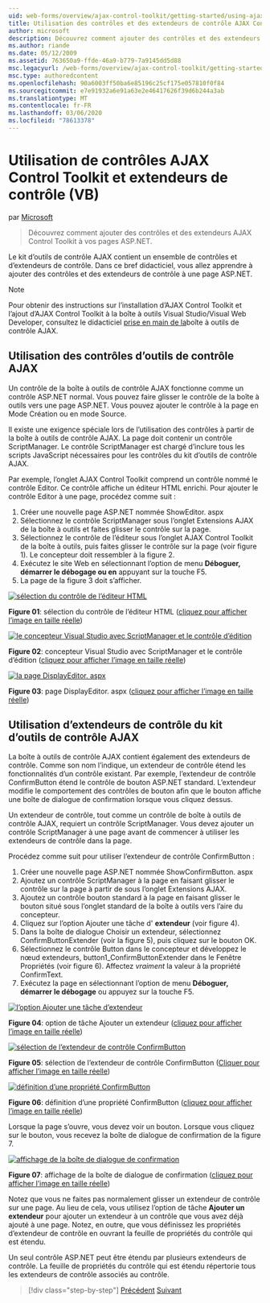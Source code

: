 ```yaml
---
uid: web-forms/overview/ajax-control-toolkit/getting-started/using-ajax-control-toolkit-controls-and-control-extenders-vb
title: Utilisation des contrôles et des extendeurs de contrôle AJAX Control Toolkit (VB) | Microsoft Docs
author: microsoft
description: Découvrez comment ajouter des contrôles et des extendeurs AJAX Control Toolkit à vos pages ASP.NET.
ms.author: riande
ms.date: 05/12/2009
ms.assetid: 763650a9-ffde-46a9-b779-7a9145dd5d88
msc.legacyurl: /web-forms/overview/ajax-control-toolkit/getting-started/using-ajax-control-toolkit-controls-and-control-extenders-vb
msc.type: authoredcontent
ms.openlocfilehash: 90a6003ff50ba6e85196c25cf175e057810f0f84
ms.sourcegitcommit: e7e91932a6e91a63e2e46417626f39d6b244a3ab
ms.translationtype: MT
ms.contentlocale: fr-FR
ms.lasthandoff: 03/06/2020
ms.locfileid: "78613378"
---
```

# <a name="using-ajax-control-toolkit-controls-and-control-extenders-vb"></a>Utilisation de contrôles AJAX Control Toolkit et extendeurs de contrôle (VB)

par [Microsoft](https://github.com/microsoft)

> Découvrez comment ajouter des contrôles et des extendeurs AJAX Control Toolkit à vos pages ASP.NET.

Le kit d’outils de contrôle AJAX contient un ensemble de contrôles et d’extendeurs de contrôle. Dans ce bref didacticiel, vous allez apprendre à ajouter des contrôles et des extendeurs de contrôle à une page ASP.NET.

> [!NOTE] 
> 
> Pour obtenir des instructions sur l’installation d’AJAX Control Toolkit et l’ajout d’AJAX Control Toolkit à la boîte à outils Visual Studio/Visual Web Developer, consultez le didacticiel [prise en main de la](get-started-with-the-ajax-control-toolkit-vb.md)boîte à outils de contrôle AJAX.

## <a name="using-ajax-control-toolkit-controls"></a>Utilisation des contrôles d’outils de contrôle AJAX

Un contrôle de la boîte à outils de contrôle AJAX fonctionne comme un contrôle ASP.NET normal. Vous pouvez faire glisser le contrôle de la boîte à outils vers une page ASP.NET. Vous pouvez ajouter le contrôle à la page en Mode Création ou en mode Source.

Il existe une exigence spéciale lors de l’utilisation des contrôles à partir de la boîte à outils de contrôle AJAX. La page doit contenir un contrôle ScriptManager. Le contrôle ScriptManager est chargé d’inclure tous les scripts JavaScript nécessaires pour les contrôles du kit d’outils de contrôle AJAX.

Par exemple, l’onglet AJAX Control Toolkit comprend un contrôle nommé le contrôle Editor. Ce contrôle affiche un éditeur HTML enrichi. Pour ajouter le contrôle Editor à une page, procédez comme suit :

1. Créer une nouvelle page ASP.NET nommée ShowEditor. aspx
2. Sélectionnez le contrôle ScriptManager sous l’onglet Extensions AJAX de la boîte à outils et faites glisser le contrôle sur la page.
3. Sélectionnez le contrôle de l’éditeur sous l’onglet AJAX Control Toolkit de la boîte à outils, puis faites glisser le contrôle sur la page (voir figure 1). Le concepteur doit ressembler à la figure 2.
4. Exécutez le site Web en sélectionnant l’option de menu **Déboguer, démarrer le débogage ou en** appuyant sur la touche F5.
5. La page de la figure 3 doit s’afficher.

[![sélection du contrôle de l’éditeur HTML](using-ajax-control-toolkit-controls-and-control-extenders-vb/_static/image1.jpg)](using-ajax-control-toolkit-controls-and-control-extenders-vb/_static/image1.png)

**Figure 01**: sélection du contrôle de l’éditeur HTML ([cliquez pour afficher l’image en taille réelle](using-ajax-control-toolkit-controls-and-control-extenders-vb/_static/image2.png))

[![le concepteur Visual Studio avec ScriptManager et le contrôle d’édition](using-ajax-control-toolkit-controls-and-control-extenders-vb/_static/image2.jpg)](using-ajax-control-toolkit-controls-and-control-extenders-vb/_static/image3.png)

**Figure 02**: concepteur Visual Studio avec ScriptManager et le contrôle d’édition ([cliquez pour afficher l’image en taille réelle](using-ajax-control-toolkit-controls-and-control-extenders-vb/_static/image4.png))

[![la page DisplayEditor. aspx](using-ajax-control-toolkit-controls-and-control-extenders-vb/_static/image3.jpg)](using-ajax-control-toolkit-controls-and-control-extenders-vb/_static/image5.png)

**Figure 03**: page DisplayEditor. aspx ([cliquez pour afficher l’image en taille réelle](using-ajax-control-toolkit-controls-and-control-extenders-vb/_static/image6.png))

## <a name="using-ajax-control-toolkit-control-extenders"></a>Utilisation d’extendeurs de contrôle du kit d’outils de contrôle AJAX

La boîte à outils de contrôle AJAX contient également des extendeurs de contrôle. Comme son nom l’indique, un extendeur de contrôle étend les fonctionnalités d’un contrôle existant. Par exemple, l’extendeur de contrôle ConfirmButton étend le contrôle de bouton ASP.NET standard. L’extendeur modifie le comportement des contrôles de bouton afin que le bouton affiche une boîte de dialogue de confirmation lorsque vous cliquez dessus.

Un extendeur de contrôle, tout comme un contrôle de boîte à outils de contrôle AJAX, requiert un contrôle ScriptManager. Vous devez ajouter un contrôle ScriptManager à une page avant de commencer à utiliser les extendeurs de contrôle dans la page.

Procédez comme suit pour utiliser l’extendeur de contrôle ConfirmButton :

1. Créer une nouvelle page ASP.NET nommée ShowConfirmButton. aspx
2. Ajoutez un contrôle ScriptManager à la page en faisant glisser le contrôle sur la page à partir de sous l’onglet Extensions AJAX.
3. Ajoutez un contrôle bouton standard à la page en faisant glisser le bouton situé sous l’onglet standard de la boîte à outils vers l’aire du concepteur.
4. Cliquez sur l’option Ajouter une tâche d' **extendeur** (voir figure 4).
5. Dans la boîte de dialogue Choisir un extendeur, sélectionnez ConfirmButtonExtender (voir la figure 5), puis cliquez sur le bouton OK.
6. Sélectionnez le contrôle Button dans le concepteur et développez le nœud extendeurs, button1\_ConfirmButtonExtender dans le Fenêtre Propriétés (voir figure 6). Affectez *vraiment* la valeur à la propriété ConfirmText.
7. Exécutez la page en sélectionnant l’option de menu **Déboguer, démarrer le débogage** ou appuyez sur la touche F5.

[![l’option Ajouter une tâche d’extendeur](using-ajax-control-toolkit-controls-and-control-extenders-vb/_static/image4.jpg)](using-ajax-control-toolkit-controls-and-control-extenders-vb/_static/image7.png)

**Figure 04**: option de tâche Ajouter un extendeur ([cliquez pour afficher l’image en taille réelle](using-ajax-control-toolkit-controls-and-control-extenders-vb/_static/image8.png))

[![sélection de l’extendeur de contrôle ConfirmButton](using-ajax-control-toolkit-controls-and-control-extenders-vb/_static/image5.jpg)](using-ajax-control-toolkit-controls-and-control-extenders-vb/_static/image9.png)

**Figure 05**: sélection de l’extendeur de contrôle ConfirmButton ([Cliquer pour afficher l’image en taille réelle](using-ajax-control-toolkit-controls-and-control-extenders-vb/_static/image10.png))

[![définition d’une propriété ConfirmButton](using-ajax-control-toolkit-controls-and-control-extenders-vb/_static/image6.jpg)](using-ajax-control-toolkit-controls-and-control-extenders-vb/_static/image11.png)

**Figure 06**: définition d’une propriété ConfirmButton ([cliquez pour afficher l’image en taille réelle](using-ajax-control-toolkit-controls-and-control-extenders-vb/_static/image12.png))

Lorsque la page s’ouvre, vous devez voir un bouton. Lorsque vous cliquez sur le bouton, vous recevez la boîte de dialogue de confirmation de la figure 7.

[![affichage de la boîte de dialogue de confirmation](using-ajax-control-toolkit-controls-and-control-extenders-vb/_static/image7.jpg)](using-ajax-control-toolkit-controls-and-control-extenders-vb/_static/image13.png)

**Figure 07**: affichage de la boîte de dialogue de confirmation ([cliquez pour afficher l’image en taille réelle](using-ajax-control-toolkit-controls-and-control-extenders-vb/_static/image14.png))

Notez que vous ne faites pas normalement glisser un extendeur de contrôle sur une page. Au lieu de cela, vous utilisez l’option de tâche **Ajouter un extendeur** pour ajouter un extendeur à un contrôle que vous avez déjà ajouté à une page. Notez, en outre, que vous définissez les propriétés d’extendeur de contrôle en ouvrant la feuille de propriétés du contrôle qui est étendu.

Un seul contrôle ASP.NET peut être étendu par plusieurs extendeurs de contrôle. La feuille de propriétés du contrôle qui est étendu répertorie tous les extendeurs de contrôle associés au contrôle.

> [!div class="step-by-step"]
> [Précédent](get-started-with-the-ajax-control-toolkit-vb.md)
> [Suivant](creating-a-custom-ajax-control-toolkit-control-extender-vb.md)
